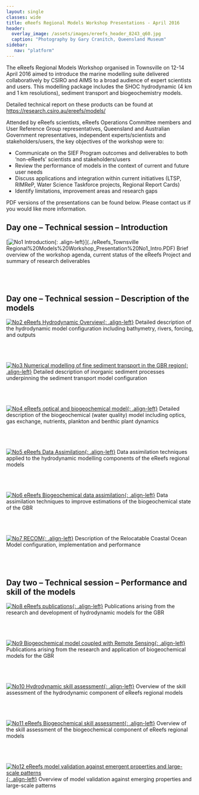 ```yaml
---
layout: single
classes: wide
title: eReefs Regional Models Workshop Presentations - April 2016
header:
  overlay_image: /assets/images/ereefs_header_8243_q60.jpg
  caption: "Photography by Gary Cranitch, Queensland Museum"
sidebar:
   nav: "platform"
---
```

The eReefs Regional Models Workshop organised in Townsville on 12-14 April 2016 aimed to introduce the marine modelling suite delivered collaboratively by CSIRO and AIMS to a broad audience of expert scientists and users. This modelling package includes the SHOC hydrodynamic (4 km and 1 km resolutions), sediment transport and biogeochemistry models.

Detailed technical report on these products can be found at https://research.csiro.au/ereefs/models/

Attended by eReefs scientists, eReefs Operations Committee members and User Reference Group representatives, Queensland and Australian Government representatives, independent experts/scientists and stakeholders/users, the key objectives of the workshop were to:

* Communicate on the SIEF Program outcomes and deliverables to both ‘non-eReefs’ scientists and stakeholders/users
* Review the performance of models in the context of current and future user needs
* Discuss applications and integration within current initiatives (LTSP, RIMReP, Water Science Taskforce projects, Regional Report Cards)
* Identify limitations, improvement areas and research gaps

PDF versions of the presentations can be found below. Please contact us if you would like more information.

## Day one – Technical session – Introduction
[![No1 Introduction](/assets/images/platform/eReefs_Townsville%20Regional%20Models%20Workshop_Presentation%20No1_Thumbnail-182x137.png "No1 Introduction"){: .align-left}](../eReefs_Townsville Regional%20Models%20Workshop_Presentation%20No1_Intro.PDF) Brief overview of the workshop agenda, current status of the eReefs Project and summary of research deliverables
<br><br><br><br>

## Day one – Technical session – Description of the models
[![No2 eReefs Hydrodynamic Overview](/assets/images/platform/eReefs_Tsv_Regional_Models_Workshop_Presentation_No2_Thumbnail-182x136.png "No2 eReefs Hydrodynamic Overview"){: .align-left}](./eReefs_Tsv_Regional_Models_Workshop_Presentation_No2_Hydro.pdf) Detailed description of the hydrodynamic model configuration including bathymetry, rivers, forcing, and outputs
<br><br><br><br>

[![No3 Numerical modelling of fine sediment transport in the GBR region](/assets/images/platform/eReefs_Tsv_Regional_Models_Workshop_Presentation_No3_Thumbnail-182x136.png "No3 Numerical modelling of fine sediment transport in the GBR region"){: .align-left}](./eReefs_Tsv_Regional_Models_Workshop_Presentation_No3_Sediments.pdf) Detailed description of inorganic sediment processes underpinning the sediment transport model configuration
<br><br><br><br>

[![No4 eReefs optical and biogeochemical model](/assets/images/platform/eReefs_Tsv_Regional_Models_Workshop_Presentation_No4_Thumbnail-182x136.png "No4 eReefs optical and biogeochemical model"){: .align-left}](../eReefs_Tsv_Regional_Models_Workshop_Presentation_No4_Biogeochemistry.pdf) Detailed description of the biogeochemical (water quality) model including optics, gas exchange, nutrients, plankton and benthic plant dynamics
<br><br><br><br>

[![No5 eReefs Data Assimilation](/assets/images/platform/eReefs_Tsv_Regional_Models_Workshop_Presentation_No5_Thumbnail-182x136.png "No5 eReefs Data Assimilation"){: .align-left}](../eReefs_Tsv_Regional_Models_Workshop_Presentation_No5_Physical%20DA.pdf) Data assimilation techniques applied to the hydrodynamic modelling components of the eReefs regional models
<br><br><br><br>

[![No6 eReefs Biogeochemical data assimilation](/assets/images/platform/eReefs_Tsv_Regional_Models_Workshop_Presentation_No6_Thumbnail-182x137.png "No6 eReefs Biogeochemical data assimilation"){: .align-left}](../eReefs_Tsv_Regional_Models_Workshop_Presentation_No6_Biogeochemical%20DA.pdf) Data assimilation techniques to improve estimations of the biogeochemical state of the GBR
<br><br><br><br>

[![No7 RECOM](/assets/images/platform/eReefs_Tsv_Regional_Models_Workshop_Presentation_No7_Thumbnail-182x136.png "No7 RECOM"){: .align-left}](../eReefs_Tsv_Regional_Models_Workshop_Presentation_No7_RECOM.pdf) Description of the Relocatable Coastal Ocean Model configuration, implementation and performance
<br><br><br><br>

## Day two – Technical session – Performance and skill of the models
[![No8 eReefs publications](/assets/images/platform/eReefs_Tsv_Regional_Models_Workshop_Presentation_No8_Thumbnail-182x136.png "No8 eReefs publications"){: .align-left}](../eReefs_Tsv_Regional_Models_Workshop_Presentation_No8_Publications%20part1.pdf) Publications arising from the research and development of hydrodynamic models for the GBR
<br><br><br><br>

[![No9 Biogeochemical model coupled with Remote Sensing](/assets/images/platform/eReefs_Tsv_Regional_Models_Workshop_Presentation_No9_Thumbnail-182x136.png "No9 Biogeochemical model coupled with Remote Sensing"){: .align-left}](../eReefs_Tsv_Regional_Models_Workshop_Presentation_No9_Publications%20part2.pdf) Publications arising from the research and application of biogeochemical models for the GBR
<br><br><br><br>

[![No10 Hydrodynamic skill assessment](/assets/images/platform/eReefs_Tsv_Regional_Models_Workshop_Presentation_No10_Thumbnail-182x136.png "No10 Hydrodynamic skill assessment"){: .align-left}](./eReefs_Tsv_Regional_Models_Workshop_Presentation_No10_Skill%20Hydro.pdf) Overview of the skill assessment of the hydrodynamic component of eReefs regional models
<br><br><br><br>

[![No11 eReefs Biogeochemical skill assessment](/assets/images/platform/eReefs_Tsv_Regional_Models_Workshop_Presentation_No11_Thumbnail-182x136.png "No11 eReefs Biogeochemical skill assessment"){: .align-left}](../eReefs_Tsv_Regional_Models_Workshop_Presentation_No11_Skill%20Biogeochemistry.pdf) Overview of the skill assessment of the biogeochemical component of eReefs regional models
<br><br><br><br>

[![No12 eReefs model validation against emergent properties and large-scale patterns](/assets/images/platform/eReefs_Tsv_Regional_Models_Workshop_Presentation_No12_Thumbnail-182x137.png "No12 eReefs model validation against emergent properties and large-scale patterns"){: .align-left}](../eReefs_Tsv_Regional_Models_Workshop_Presentation_No12_Skill%20Emerging%20Properties.pdf) Overview of model validation against emerging properties and large-scale patterns